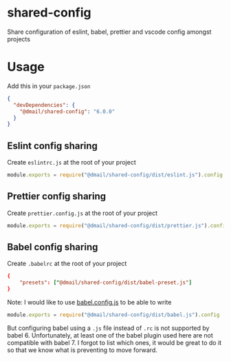 # shared-config

Share configuration of eslint, babel, prettier and vscode config amongst projects

# Usage

Add this in your `package.json`

```json
{
  "devDependencies": {
    "@dmail/shared-config": "6.0.0"
  }
}
```

## Eslint config sharing

Create `eslintrc.js` at the root of your project

```js
module.exports = require("@dmail/shared-config/dist/eslint.js").config
```

## Prettier config sharing

Create `prettier.config.js` at the root of your project

```js
module.exports = require("@dmail/shared-config/dist/prettier.js").config
```

## Babel config sharing

Create `.babelrc` at the root of your project

```rc
{
	"presets": ["@dmail/shared-config/dist/babel-preset.js"]
}
```

Note: I would like to use [babel.config.js](https://babeljs.io/docs/en/next/babelconfigjs.html) to be able to write

```js
module.exports = require("@dmail/shared-config/dist/babel.js").config
```

But configuring babel using a `.js` file instead of `.rc` is not supported by babel 6.
Unfortunately, at least one of the babel plugin used here are not compatible with babel 7.
I forgot to list which ones, it would be great to do it so that we know what is preventing to move forward.
